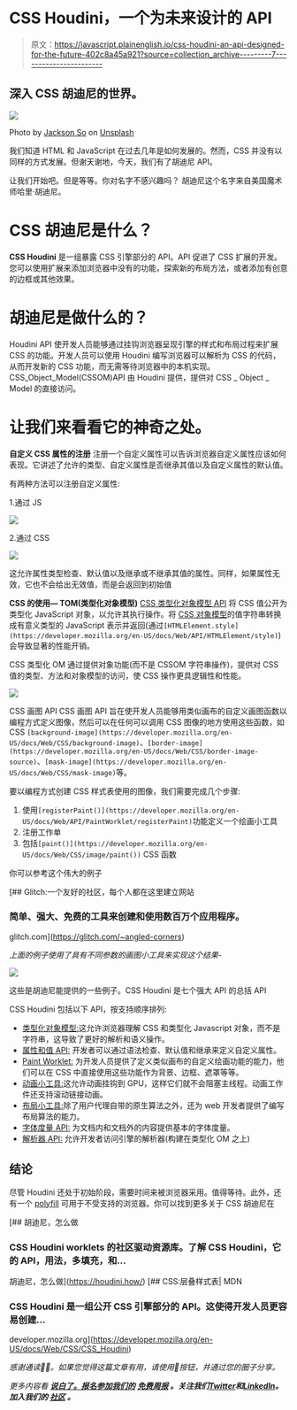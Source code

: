 # CSS Houdini，一个为未来设计的 API

> 原文：<https://javascript.plainenglish.io/css-houdini-an-api-designed-for-the-future-402c8a45a921?source=collection_archive---------7----------------------->

## 深入 CSS 胡迪尼的世界。

![](img/8fc988031c3f18e9fe5e6e31b131bf25.png)

Photo by [Jackson So](https://unsplash.com/@jacksonsophat?utm_source=medium&utm_medium=referral) on [Unsplash](https://unsplash.com?utm_source=medium&utm_medium=referral)

我们知道 HTML 和 JavaScript 在过去几年是如何发展的。然而，CSS 并没有以同样的方式发展。但谢天谢地，今天，我们有了胡迪尼 API。

让我们开始吧。但是等等。你对名字不感兴趣吗？
胡迪尼这个名字来自美国魔术师哈里·胡迪尼。

# CSS 胡迪尼是什么？

**CSS Houdini** 是一组暴露 CSS 引擎部分的 API。API 促进了 CSS 扩展的开发。您可以使用扩展来添加浏览器中没有的功能，探索新的布局方法，或者添加有创意的边框或其他效果。

# 胡迪尼是做什么的？

Houdini API 使开发人员能够通过挂钩浏览器呈现引擎的样式和布局过程来扩展 CSS 的功能。开发人员可以使用 Houdini 编写浏览器可以解析为 CSS 的代码，从而开发新的 CSS 功能，而无需等待浏览器中的本机实现。CSS_Object_Model(CSSOM)API 由 Houdini 提供，提供对 CSS _ Object _ Model 的直接访问。

# 让我们来看看它的神奇之处。

**自定义 CSS 属性的注册** 注册一个自定义属性可以告诉浏览器自定义属性应该如何表现。它讲述了允许的类型、自定义属性是否继承其值以及自定义属性的默认值。

有两种方法可以注册自定义属性:

1.通过 JS

![](img/c31d91841600f59a012eecb7ebd2878d.png)

2.通过 CSS

![](img/e36762864509e072413b0ce99bfdc426.png)

这允许属性类型检查、默认值以及继承或不继承其值的属性。同样，如果属性无效，它也不会给出无效值，而是会返回到初始值

**CSS 的使用— TOM(类型化对象模型)** [CSS 类型化对象模型 API](https://developer.mozilla.org/en-US/docs/Web/API/CSS_Typed_OM_API) 将 CSS 值公开为类型化 JavaScript 对象，以允许其执行操作。将 [CSS 对象模型](https://developer.mozilla.org/en-US/docs/Web/API/CSS_Object_Model)的值字符串转换成有意义类型的 JavaScript 表示并返回(通过`[HTMLElement.style](https://developer.mozilla.org/en-US/docs/Web/API/HTMLElement/style)`)会导致显著的性能开销。

CSS 类型化 OM 通过提供对象功能(而不是 CSSOM 字符串操作)，提供对 CSS 值的类型、方法和对象模型的访问，使 CSS 操作更具逻辑性和性能。

![](img/3231c93fb931479b3abd86c9c3e5d1c0.png)

CSS 画图 API
CSS 画图 API 旨在使开发人员能够用类似画布的自定义画图函数以编程方式定义图像，然后可以在任何可以调用 CSS 图像的地方使用这些函数，如 CSS `[background-image](https://developer.mozilla.org/en-US/docs/Web/CSS/background-image)`、`[border-image](https://developer.mozilla.org/en-US/docs/Web/CSS/border-image-source)`、`[mask-image](https://developer.mozilla.org/en-US/docs/Web/CSS/mask-image)`等。

要以编程方式创建 CSS 样式表使用的图像，我们需要完成几个步骤:

1.  使用`[registerPaint()](https://developer.mozilla.org/en-US/docs/Web/API/PaintWorklet/registerPaint)`功能定义一个绘画小工具
2.  注册工作单
3.  包括`[paint()](https://developer.mozilla.org/en-US/docs/Web/CSS/image/paint())` CSS 函数

你可以参考这个伟大的例子

[](https://glitch.com/~angled-corners) [## Glitch:一个友好的社区，每个人都在这里建立网站

### 简单、强大、免费的工具来创建和使用数百万个应用程序。

glitch.com](https://glitch.com/~angled-corners) 

*上面的例子使用了具有不同参数的画图小工具来实现这个结果-*

![](img/ee4783abe86ce7e2a0ecd096c64153ad.png)

这些是胡迪尼能提供的一些例子。CSS Houdini 是七个强大 API 的总括 API

CSS Houdini 包括以下 API，按支持顺序排列:

*   [类型化对象模型:](https://developer.mozilla.org/en-US/docs/Web/API/CSS_Typed_OM_API)这允许浏览器理解 CSS 和类型化 Javascript 对象，而不是字符串，这导致了更好的解析和语义操作。
*   [属性和值 API:](https://developer.mozilla.org/en-US/docs/Web/API/CSS_Properties_and_Values_API) 开发者可以通过语法检查、默认值和继承来定义自定义属性。
*   [Paint Worklet:](https://developer.mozilla.org/en-US/docs/Web/API/CSS_Painting_API) 为开发人员提供了定义类似画布的自定义绘画功能的能力，他们可以在 CSS 中直接使用这些功能作为背景、边框、遮罩等等。
*   [动画小工具:](https://developers.google.com/web/updates/2018/10/animation-worklet)这允许动画挂钩到 GPU，这样它们就不会阻塞主线程。动画工作件还支持滚动链接动画。
*   [布局小工具:](https://www.w3.org/TR/css-layout-api-1/)除了用户代理自带的原生算法之外，还为 web 开发者提供了编写布局算法的能力。
*   [字体度量 API:](https://drafts.css-houdini.org/font-metrics-api/) 为文档内和文档外的内容提供基本的字体度量。
*   [解析器 API:](https://github.com/WICG/css-parser-api) 允许开发者访问引擎的解析器(构建在类型化 OM 之上)

## 结论

尽管 Houdini 还处于初始阶段，需要时间来被浏览器采用。值得等待。此外，还有一个 [polyfill](https://github.com/GoogleChromeLabs/css-paint-polyfill) 可用于不受支持的浏览器。你可以找到更多关于 CSS 胡迪尼在

[](https://houdini.how/) [## 胡迪尼，怎么做

### CSS Houdini worklets 的社区驱动资源库。了解 CSS Houdini，它的 API，用法，多填充，和…

胡迪尼，怎么做](https://houdini.how/) [](https://developer.mozilla.org/en-US/docs/Web/CSS/CSS_Houdini) [## CSS:层叠样式表| MDN

### CSS Houdini 是一组公开 CSS 引擎部分的 API。这使得开发人员更容易创建…

developer.mozilla.org](https://developer.mozilla.org/en-US/docs/Web/CSS/CSS_Houdini) 

*感谢通读🙌🏼。如果您觉得这篇文章有用，请使用👏按钮，并通过您的圈子分享。*

*更多内容看* [***说白了。报名参加我们的***](https://plainenglish.io/) **[***免费周报***](http://newsletter.plainenglish.io/) *。关注我们*[***Twitter***](https://twitter.com/inPlainEngHQ)*和*[***LinkedIn***](https://www.linkedin.com/company/inplainenglish/)*。加入我们的* [***社区***](https://discord.gg/GtDtUAvyhW) *。***